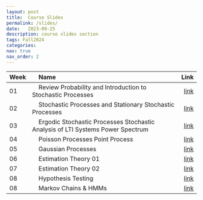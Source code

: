 ```yaml
---
layout: post
title:  Course Slides
permalink: /slides/
date:   2023-09-25
description: course slides section
tags: Fall2024
categories:
nav: true
nav_order: 2
---
```

| Week | &nbsp; &nbsp; Name                                                        | Link                                                                                     |
| :---- | :--------------------------------------------------------------------- | -----------------------------------------------------------------------------------------------------: |
| 01   | &nbsp; &nbsp; Review Probability and Introduction to Stochastic Processes &nbsp; &nbsp; | <a href='/assets/Fall2024/slides/Fall-2024-SP_Week_01_Review_Probability_Intro_SP.pdf'>link</a> |
| 02   | &nbsp; &nbsp; Stochastic Processes and Stationary Stochastic Processes &nbsp; &nbsp; | <a href='/assets/Fall2024/slides/Fall_2024-SP_Week_02_SSS_WSS_v2.pdf'>link</a> |
| 03   | &nbsp; &nbsp; Ergodic Stochastic Processes Stochastic Analysis of LTI Systems Power Spectrum &nbsp; &nbsp; | <a href='/assets/Fall2024/slides/Fall-2024-SP_Week_03_ESP_SLTI_PS.pdf'>link</a> |
| 04   | &nbsp; &nbsp; Poisson Processes Point Process &nbsp; &nbsp; | <a href='/assets/Fall2024/slides/Fall-2024-SP_Week_04_PP_PP.pdf'>link</a> |
| 05   | &nbsp; &nbsp; Gaussian Processes &nbsp; &nbsp; | <a href='/assets/Fall2024/slides/Fall-2024-SP_Week_05_GP.pdf'>link</a> |
| 06   | &nbsp; &nbsp; Estimation Theory 01 &nbsp; &nbsp; | <a href='/assets/Fall2024/slides/Fall-2024-SP_Week_06_ET.pdf'>link</a> |
| 07   | &nbsp; &nbsp; Estimation Theory 02 &nbsp; &nbsp; | <a href='/assets/Fall2024/slides/Fall-2024-SP_Week_07_ET2.pdf'>link</a> |
| 08   | &nbsp; &nbsp; Hypothesis Testing &nbsp; &nbsp; | <a href='/assets/Fall2024/slides/Fall-2024-SP_Week_08_HT.pdf'>link</a> |
| 08   | &nbsp; &nbsp; Markov Chains & HMMs &nbsp; &nbsp; | <a href='/assets/Fall2024/slides/Fall-2024-SP_Week_09_MC_HMM.pdf'>link</a> |



